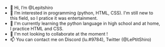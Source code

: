 - 👋 Hi, I’m @Lepitshiro
- 👀 I’m interested in programming (python, HTML, CSS). I'm still new to this field, so I pratice it was entertainment.
- 🌱 I'm currently learning the python language in high school and at home, I practice HTML and CSS.
- 💞️ I'm not looking to collaborate at the moment !
- 📫 You can contact me on Discord (lu.#9784), Twitter (@LePtitShiro)

<!---
LucasBzGlt/LucasBzGlt is a ✨ special ✨ repository because its `README.md` (this file) appears on your GitHub profile.
You can click the Preview link to take a look at your changes.
--->
